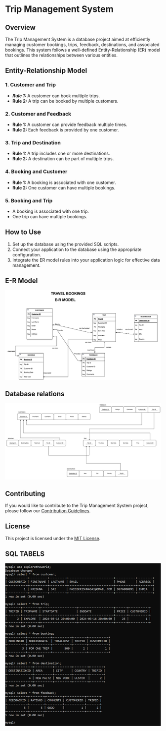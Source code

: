 # Trip Management System

## Overview

The Trip Management System is a database project aimed at efficiently managing customer bookings, trips, feedback, destinations, and associated bookings. This system follows a well-defined Entity-Relationship (ER) model that outlines the relationships between various entities.

## Entity-Relationship Model

### 1. Customer and Trip

- ***Rule 1:*** A customer can book multiple trips.
- **Rule 2:** A trip can be booked by multiple customers.

### 2. Customer and Feedback

- **Rule 1:** A customer can provide feedback multiple times.
- **Rule 2:** Each feedback is provided by one customer.

### 3. Trip and Destination

- **Rule 1:** A trip includes one or more destinations.
- **Rule 2:** A destination can be part of multiple trips.

### 4. Booking and Customer

- **Rule 1:** A booking is associated with one customer.
- **Rule 2:** One customer can have multiple bookings.

### 5. Booking and Trip

- A booking is associated with one trip.
- One trip can have multiple bookings.

## How to Use

1. Set up the database using the provided SQL scripts.
1. Connect your application to the database using the appropriate configuration.
1. Integrate the ER model rules into your application logic for effective data management.

## E-R Model

![E-R Model](/images/ER%20Model.png)

## Database relations

![Database relations](/images/DB%20Relations.png)
## Contributing

If you would like to contribute to the Trip Management System project, please follow our [Contribution Guidelines](CONTRIBUTING.md).

## License

This project is licensed under the [MIT License](LICENSE).

## SQL TABELS
![Sql tables](/images/SQL%20table.png)

